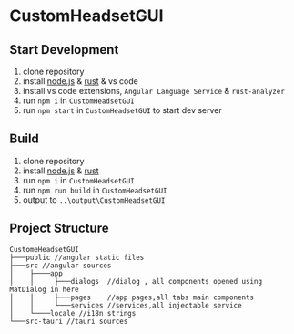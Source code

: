 # CustomHeadsetGUI

## Start Development
1. clone repository
2. install [node.js](https://nodejs.org/) & [rust](https://www.rust-lang.org/tools/install) & vs code
3. install vs code extensions, `Angular Language Service` & `rust-analyzer`
4. run `npm i` in `CustomHeadsetGUI`
5. run `npm start` in `CustomHeadsetGUI` to start dev server

## Build
1. clone repository
2. install [node.js](https://nodejs.org/) & [rust](https://www.rust-lang.org/tools/install)
3. run `npm i` in `CustomHeadsetGUI`
4. run `npm run build` in `CustomHeadsetGUI`
5. output to `..\output\CustomHeadsetGUI`

## Project Structure

```
CustomeHeadsetGUI
├───public //angular static files
├───src //angular sources
│    ├────app
│    │     ├───dialogs  //dialog , all components opened using MatDialog in here
│    │     ├───pages    //app pages,all tabs main components
│    │     └───services //services,all injectable service
│    └────locale //i18n strings
└───src-tauri //tauri sources
```